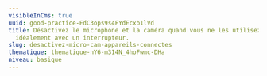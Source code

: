 ```yaml
---
visibleInCms: true
uuid: good-practice-EdC3ops9s4FYdEcxb1lVd
title: Désactivez le microphone et la caméra quand vous ne les utilisez pas,
  idéalement avec un interrupteur.
slug: desactivez-micro-cam-appareils-connectes
thematique: thematique-nY6-m314N_4hoFwmc-DHa
niveau: basique
---
```

